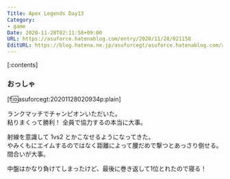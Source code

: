 ```yaml
---
Title: Apex Legends Day13
Category:
- game
Date: 2020-11-28T02:11:58+09:00
URL: https://asuforce.hatenablog.com/entry/2020/11/28/021158
EditURL: https://blog.hatena.ne.jp/asuforcegt/asuforce.hatenablog.com/atom/entry/26006613657781589
---
```


[:contents]

###  おっしゃ

[f:id:asuforcegt:20201128020934p:plain]

ランクマッチでチャンピオンいただいた。  
粘りまくって勝利！
全員で協力するの本当に大事。  

射線を意識して 1vs2 とかこなせるようになってきた。  
やみくもにエイムするのではなく距離によって腰だめで撃つとあっさり倒せる。  
間合いが大事。

中盤はかなり負けてしまったけど、最後に巻き返して1位とれたので寝る！

